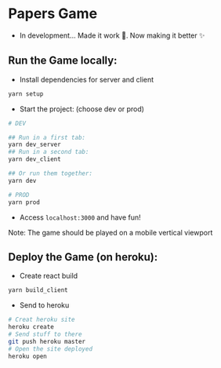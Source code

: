 # Papers Game

- In development... Made it work 🚧. Now making it better ✨

## Run the Game locally:

- Install dependencies for server and client

```bash
yarn setup
```

- Start the project: (choose dev or prod)

```bash
# DEV

## Run in a first tab:
yarn dev_server
## Run in a second tab:
yarn dev_client

## Or run them together:
yarn dev

# PROD
yarn prod
```

- Access `localhost:3000` and have fun!

Note: The game should be played on a mobile vertical viewport

## Deploy the Game (on heroku):

- Create react build

```bash
yarn build_client
```

- Send to heroku

```bash
# Creat heroku site
heroku create
# Send stuff to there
git push heroku master
# Open the site deployed
heroku open
```
